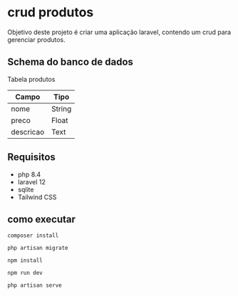 # crud produtos

Objetivo deste projeto é criar uma aplicação laravel, contendo um crud para gerenciar produtos.

## Schema do banco de dados

Tabela produtos

| Campo | Tipo |
| -- | -- |
| nome  | String |
| preco | Float |
| descricao | Text |

## Requisitos

- php 8.4
- laravel 12
- sqlite 
- Tailwind CSS

## como executar

```composer install```

```php artisan migrate```

```npm install```

```npm run dev```


```php artisan serve```


